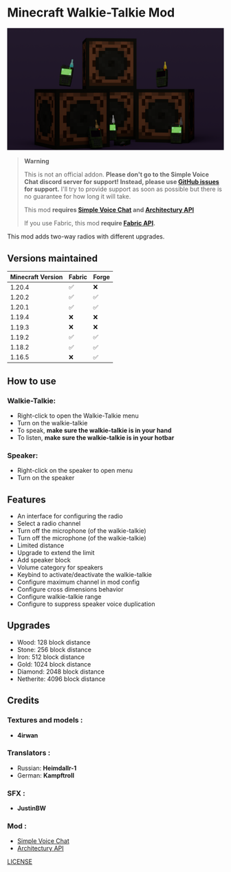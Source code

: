 # Minecraft Walkie-Talkie Mod
![image](https://raw.githubusercontent.com/Flaton1/walkie-talkie-mod/1.20.4/gallery/walkie_talkie_large.png)
<!-- prettier-ignore-start -->
> **Warning**
>
> This is not an official addon. **Please don't go to the Simple Voice Chat discord server for support! Instead, please use [GitHub issues](https://github.com/Flaton1/walkie-talkie-mod/issues)
> for support.** I'll try to provide support as soon as possible but there is no guarantee for how long it will take.
>
> This mod **requires [Simple Voice Chat](https://github.com/henkelmax/simple-voice-chat) and [Architectury API](https://github.com/architectury/architectury-api)**
> 
> If you use Fabric, this mod **require [Fabric API](https://github.com/FabricMC/fabric).**
<!-- prettier-ignore-end -->

This mod adds two-way radios with different upgrades.

## Versions maintained
| Minecraft Version | Fabric | Forge |
|-------------------|--------|-------|
| 1.20.4            | ✅      | ❌     |
| 1.20.2            | ✅      | ✅     |
| 1.20.1            | ✅      | ✅     |
| 1.19.4            | ❌      | ❌     |
| 1.19.3            | ❌      | ❌     |
| 1.19.2            | ✅      | ✅     |
| 1.18.2            | ✅      | ✅     |
| 1.16.5            | ❌      | ✅     |

## How to use
### Walkie-Talkie:
+ Right-click to open the Walkie-Talkie menu
+ Turn on the walkie-talkie
+ To speak, **make sure the walkie-talkie is in your hand**
+ To listen, **make sure the walkie-talkie is in your hotbar**
### Speaker:
+ Right-click on the speaker to open menu
+ Turn on the speaker
## Features
+ An interface for configuring the radio
+ Select a radio channel
+ Turn off the microphone (of the walkie-talkie)
+ Turn off the microphone (of the walkie-talkie)
+ Limited distance
+ Upgrade to extend the limit
+ Add speaker block
+ Volume category for speakers
+ Keybind to activate/deactivate the walkie-talkie
+ Configure maximum channel in mod config
+ Configure cross dimensions behavior
+ Configure walkie-talkie range
+ Configure to suppress speaker voice duplication
## Upgrades
+ Wood: 128 block distance
+ Stone: 256 block distance
+ Iron: 512 block distance
+ Gold: 1024 block distance
+ Diamond: 2048 block distance
+ Netherite: 4096 block distance
## Credits
### Textures and models :
+ **4irwan**

### Translators :
+ Russian: **Heimdallr-1**
+ German: **Kampftroll**

### SFX :
+ **JustinBW**

### Mod :
+ [Simple Voice Chat](https://github.com/henkelmax/simple-voice-chat)
+ [Architectury API](https://github.com/architectury/architectury-api)

[LICENSE](https://raw.githubusercontent.com/Flaton1/walkie-talkie-mod/1.20.4/LICENSE)
